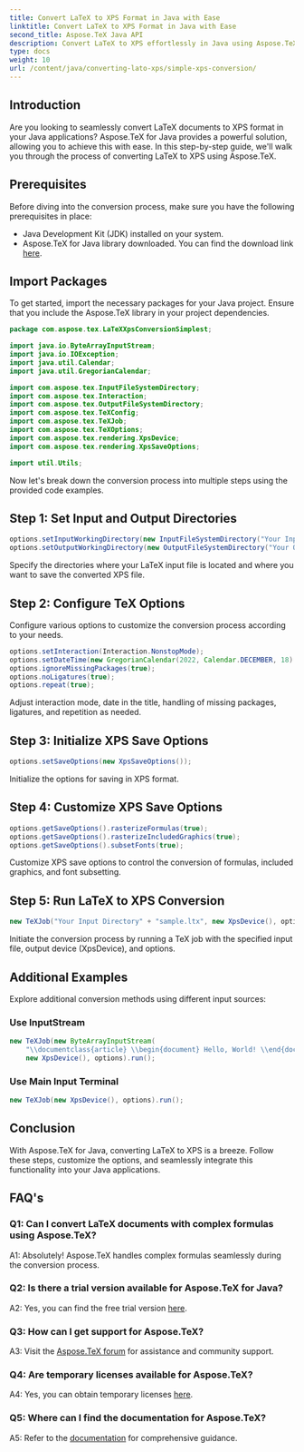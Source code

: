 ```yaml
---
title: Convert LaTeX to XPS Format in Java with Ease
linktitle: Convert LaTeX to XPS Format in Java with Ease
second_title: Aspose.TeX Java API
description: Convert LaTeX to XPS effortlessly in Java using Aspose.TeX. Follow our step-by-step guide for seamless integration.
type: docs
weight: 10
url: /content/java/converting-lato-xps/simple-xps-conversion/
---
```

## Introduction

Are you looking to seamlessly convert LaTeX documents to XPS format in your Java applications? Aspose.TeX for Java provides a powerful solution, allowing you to achieve this with ease. In this step-by-step guide, we'll walk you through the process of converting LaTeX to XPS using Aspose.TeX.

## Prerequisites

Before diving into the conversion process, make sure you have the following prerequisites in place:

- Java Development Kit (JDK) installed on your system.
- Aspose.TeX for Java library downloaded. You can find the download link [here](https://releases.aspose.com/tex/java/).

## Import Packages

To get started, import the necessary packages for your Java project. Ensure that you include the Aspose.TeX library in your project dependencies.

```java
package com.aspose.tex.LaTeXXpsConversionSimplest;

import java.io.ByteArrayInputStream;
import java.io.IOException;
import java.util.Calendar;
import java.util.GregorianCalendar;

import com.aspose.tex.InputFileSystemDirectory;
import com.aspose.tex.Interaction;
import com.aspose.tex.OutputFileSystemDirectory;
import com.aspose.tex.TeXConfig;
import com.aspose.tex.TeXJob;
import com.aspose.tex.TeXOptions;
import com.aspose.tex.rendering.XpsDevice;
import com.aspose.tex.rendering.XpsSaveOptions;

import util.Utils;
```

Now let's break down the conversion process into multiple steps using the provided code examples.

## Step 1: Set Input and Output Directories

```java
options.setInputWorkingDirectory(new InputFileSystemDirectory("Your Input Directory"));
options.setOutputWorkingDirectory(new OutputFileSystemDirectory("Your Output Directory"));
```

Specify the directories where your LaTeX input file is located and where you want to save the converted XPS file.

## Step 2: Configure TeX Options

Configure various options to customize the conversion process according to your needs.

```java
options.setInteraction(Interaction.NonstopMode);
options.setDateTime(new GregorianCalendar(2022, Calendar.DECEMBER, 18).getTime());
options.ignoreMissingPackages(true);
options.noLigatures(true);
options.repeat(true);
```

Adjust interaction mode, date in the title, handling of missing packages, ligatures, and repetition as needed.

## Step 3: Initialize XPS Save Options

```java
options.setSaveOptions(new XpsSaveOptions());
```

Initialize the options for saving in XPS format.

## Step 4: Customize XPS Save Options

```java
options.getSaveOptions().rasterizeFormulas(true);
options.getSaveOptions().rasterizeIncludedGraphics(true);
options.getSaveOptions().subsetFonts(true);
```

Customize XPS save options to control the conversion of formulas, included graphics, and font subsetting.

## Step 5: Run LaTeX to XPS Conversion

```java
new TeXJob("Your Input Directory" + "sample.ltx", new XpsDevice(), options).run();
```

Initiate the conversion process by running a TeX job with the specified input file, output device (XpsDevice), and options.

## Additional Examples

Explore additional conversion methods using different input sources:

### Use InputStream

```java
new TeXJob(new ByteArrayInputStream(
    "\\documentclass{article} \\begin{document} Hello, World! \\end{document}".getBytes("ASCII")),
    new XpsDevice(), options).run();
```

### Use Main Input Terminal

```java
new TeXJob(new XpsDevice(), options).run();
```

## Conclusion

With Aspose.TeX for Java, converting LaTeX to XPS is a breeze. Follow these steps, customize the options, and seamlessly integrate this functionality into your Java applications.

## FAQ's

### Q1: Can I convert LaTeX documents with complex formulas using Aspose.TeX?

A1: Absolutely! Aspose.TeX handles complex formulas seamlessly during the conversion process.

### Q2: Is there a trial version available for Aspose.TeX for Java?

A2: Yes, you can find the free trial version [here](https://releases.aspose.com/).

### Q3: How can I get support for Aspose.TeX?

A3: Visit the [Aspose.TeX forum](https://forum.aspose.com/c/tex/47) for assistance and community support.

### Q4: Are temporary licenses available for Aspose.TeX?

A4: Yes, you can obtain temporary licenses [here](https://purchase.aspose.com/temporary-license/).

### Q5: Where can I find the documentation for Aspose.TeX?

A5: Refer to the [documentation](https://reference.aspose.com/tex/java/) for comprehensive guidance.